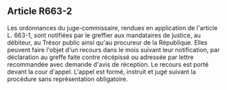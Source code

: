 Article R663-2
----
Les ordonnances du juge-commissaire, rendues en application de l'article L.
663-1, sont notifiées par le greffier aux mandataires de justice, au débiteur,
au Trésor public ainsi qu'au procureur de la République. Elles peuvent faire
l'objet d'un recours dans le mois suivant leur notification, par déclaration au
greffe faite contre récépissé ou adressée par lettre recommandée avec demande
d'avis de réception. Le recours est porté devant la cour d'appel. L'appel est
formé, instruit et jugé suivant la procédure sans représentation obligatoire.
